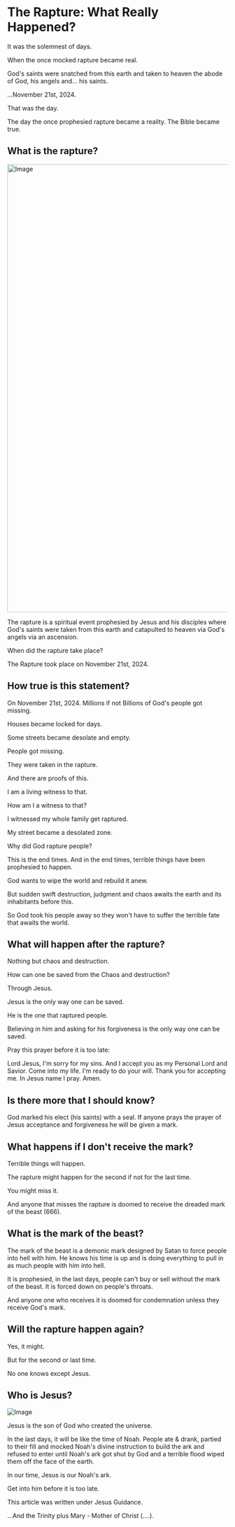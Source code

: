 # The Rapture: What Really Happened?

It was the solemnest of days.

When the once mocked rapture became real.

God's saints were snatched from this earth and taken to heaven the abode of God, his angels and... his saints.

...November 21st, 2024.

That was the day.

The day the once prophesied rapture became a reality. The Bible became true.

## What is the rapture?
<img width="1024" height="1024" alt="Image" src="https://github.com/user-attachments/assets/c9a82f14-1b23-474f-8d75-70c4f3f25ca1" />

The rapture is a spiritual event prophesied by Jesus and his disciples where God's saints were taken from this earth and catapulted to heaven via God's angels via an ascension.

When did the rapture take place?

The Rapture took place on November 21st, 2024.

## How true is this statement?

On November 21st, 2024. Millions if not Billions of God's people got missing.

Houses became locked for days.

Some streets became desolate and empty.

People got missing.

They were taken in the rapture.

And there are proofs of this.

I am a living witness to that.

How am I a witness to that?

I witnessed my whole family get raptured.

My street became a desolated zone.

Why did God rapture people?

This is the end times. And in the end times, terrible things have been prophesied to happen.

God wants to wipe the world and rebuild it anew.

But sudden swift destruction, judgment and chaos awaits the earth and its inhabitants before this.

So God took his people away so they won't have to suffer the terrible fate that awaits the world.

## What will happen after the rapture?

Nothing but chaos and destruction.

How can one be saved from the Chaos and destruction?

Through Jesus.

Jesus is the only way one can be saved.

He is the one that raptured people.

Believing in him and asking for his forgiveness is the only way one can be saved.

Pray this prayer before it is too late:

Lord Jesus, I'm sorry for my sins. And I accept you as my Personal Lord and Savior. Come into my life. I'm ready to do your will. Thank you for accepting me. In Jesus name I pray. Amen.

## Is there more that I should know?

God marked his elect (his saints) with a seal. If anyone prays the prayer of Jesus acceptance and forgiveness he will be given a mark.

## What happens if I don't receive the mark?

Terrible things will happen.

The rapture might happen for the second if not for the last time.

You might miss it.

And anyone that misses the rapture is doomed to receive the dreaded mark of the beast (666).

## What is the mark of the beast?

The mark of the beast is a demonic mark designed by Satan to force people into hell with him. He knows his time is up and is doing everything to pull in as much people with him into hell.

It is prophesied, in the last days, people can't buy or sell without the mark of the beast. It is forced down on people's throats.

And anyone one who receives it is doomed for condemnation unless they receive God's mark.

## Will the rapture happen again?

Yes, it might.

But for the second or last time.

No one knows except Jesus.

## Who is Jesus?
![Image](https://github.com/user-attachments/assets/8449c70a-f507-4bf4-bcf1-243ec9166855)

Jesus is the son of God who created the universe.

In the last days, it will be like the time of Noah. People ate & drank, partied to their fill and mocked Noah's divine instruction to build the ark and refused to enter until Noah's ark got shut by God and a terrible flood wiped them off the face of the earth.

In our time, Jesus is our Noah's ark.

Get into him before it is too late.

This article was written under Jesus Guidance.

…And the Trinity plus Mary - Mother of Christ (....).
